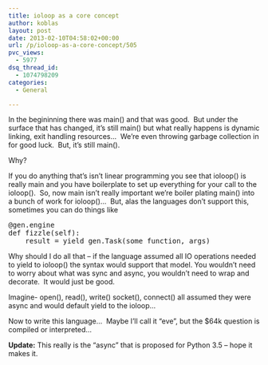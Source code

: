 ```yaml
---
title: ioloop as a core concept
author: koblas
layout: post
date: 2013-02-10T04:58:02+00:00
url: /p/ioloop-as-a-core-concept/505
pvc_views:
  - 5977
dsq_thread_id:
  - 1074798209
categories:
  - General

---
```

In the begininning there was main() and that was good.  But under the surface that has changed, it&#8217;s still main() but what really happens is dynamic linking, exit handling resources&#8230;  We&#8217;re even throwing garbage collection in for good luck.  But, it&#8217;s still main().

Why?

If you do anything that&#8217;s isn&#8217;t linear programming you see that ioloop() is really main and you have boilerplate to set up everything for your call to the ioloop().  So, now main isn&#8217;t really important we&#8217;re boiler plating main() into a bunch of work for ioloop()&#8230;  But, alas the languages don&#8217;t support this, sometimes you can do things like

<pre>@gen.engine
def fizzle(self):
    result = yield gen.Task(some_function, args)
</pre>

Why should I do all that &#8211; if the language assumed all IO operations needed to yield to ioloop() the syntax would support that model. You wouldn&#8217;t need to worry about what was sync and async, you wouldn&#8217;t need to wrap and decorate.  It would just be good.

Imagine- open(), read(), write() socket(), connect() all assumed they were async and would default yield to the ioloop&#8230;

Now to write this language&#8230;  Maybe I&#8217;ll call it &#8220;eve&#8221;, but the $64k question is compiled or interpreted&#8230;

**Update:** This really is the &#8220;async&#8221; that is proposed for Python 3.5 &#8211; hope it makes it.